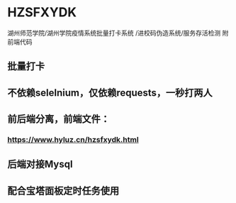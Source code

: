 # HZSFXYDK
湖州师范学院/湖州学院疫情系统批量打卡系统 /进校码伪造系统/服务存活检测  附前端代码

## 批量打卡
## 不依赖selelnium，仅依赖requests，一秒打两人
## 前后端分离，前端文件：
### https://www.hyluz.cn/hzsfxydk.html
## 后端对接Mysql
## 配合宝塔面板定时任务使用

